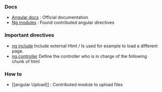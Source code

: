### Docs 

* [Angular docs](http://docs.angularjs.org/api) : Official documentation
* [Ng modules](http://ngmodules.org/) : Found contributed angular directives


### Important directives
* [ng include](http://docs.angularjs.org/api/ng.directive:ngInclude)
Include external Html / Is used for example to load a different page. 
* [ng controller](http://docs.angularjs.org/api/ng.directive:ngController) 
Define the controller who is in charge of the following chunk of html 

### How to 
* [[angular Upload]] : Contributed module to upload files 